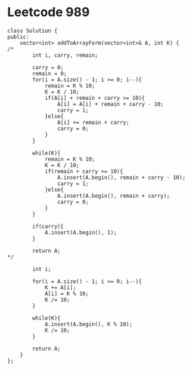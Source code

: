 # Leetcode 989
    class Solution {
    public:
        vector<int> addToArrayForm(vector<int>& A, int K) {
    /*
            int i, carry, remain;

            carry = 0;
            remain = 0;
            for(i = A.size() - 1; i >= 0; i--){
                remain = K % 10;
                K = K / 10;
                if(A[i] + remain + carry >= 10){
                    A[i] = A[i] + remain + carry - 10;
                    carry = 1;
                }else{
                    A[i] += remain + carry;
                    carry = 0;
                }
            }

            while(K){
                remain = K % 10;
                K = K / 10;
                if(remain + carry >= 10){
                    A.insert(A.begin(), remain + carry - 10);
                    carry = 1;
                }else{
                    A.insert(A.begin(), remain + carry);
                    carry = 0;
                }
            }

            if(carry){
                A.insert(A.begin(), 1);
            }

            return A;
    */

            int i;

            for(i = A.size() - 1; i >= 0; i--){
                K += A[i];
                A[i] = K % 10;
                K /= 10;
            }

            while(K){
                A.insert(A.begin(), K % 10);
                K /= 10;
            }

            return A;      
        }
    };
